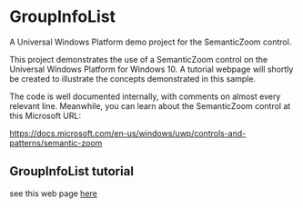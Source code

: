 # GroupInfoList
A Universal Windows Platform demo project for the SemanticZoom control.

This project demonstrates the use of a SemanticZoom control on the Universal Windows Platform for Windows 10.
A tutorial webpage will shortly be created to illustrate the concepts demonstrated in this sample.

The code is well documented internally, with comments on almost every relevant line.  Meanwhile, you can
learn about the SemanticZoom control at this Microsoft URL:

https://docs.microsoft.com/en-us/windows/uwp/controls-and-patterns/semantic-zoom

## GroupInfoList tutorial
see this web page [here](../../GroupInfoList/Documentation/semanticzoom_web.htm)
